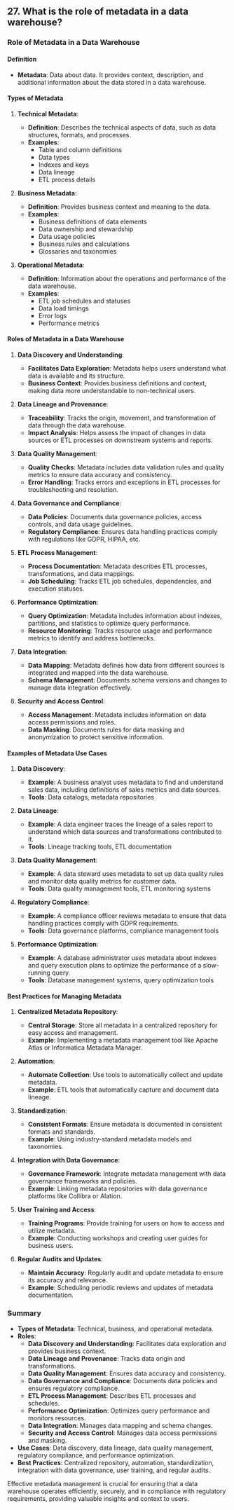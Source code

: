 ## 27. What is the role of metadata in a data warehouse?


### Role of Metadata in a Data Warehouse

#### Definition
- **Metadata**: Data about data. It provides context, description, and additional information about the data stored in a data warehouse.

#### Types of Metadata

1. **Technical Metadata**:
   - **Definition**: Describes the technical aspects of data, such as data structures, formats, and processes.
   - **Examples**:
     - Table and column definitions
     - Data types
     - Indexes and keys
     - Data lineage
     - ETL process details

2. **Business Metadata**:
   - **Definition**: Provides business context and meaning to the data.
   - **Examples**:
     - Business definitions of data elements
     - Data ownership and stewardship
     - Data usage policies
     - Business rules and calculations
     - Glossaries and taxonomies

3. **Operational Metadata**:
   - **Definition**: Information about the operations and performance of the data warehouse.
   - **Examples**:
     - ETL job schedules and statuses
     - Data load timings
     - Error logs
     - Performance metrics

#### Roles of Metadata in a Data Warehouse

1. **Data Discovery and Understanding**:
   - **Facilitates Data Exploration**: Metadata helps users understand what data is available and its structure.
   - **Business Context**: Provides business definitions and context, making data more understandable to non-technical users.

2. **Data Lineage and Provenance**:
   - **Traceability**: Tracks the origin, movement, and transformation of data through the data warehouse.
   - **Impact Analysis**: Helps assess the impact of changes in data sources or ETL processes on downstream systems and reports.

3. **Data Quality Management**:
   - **Quality Checks**: Metadata includes data validation rules and quality metrics to ensure data accuracy and consistency.
   - **Error Handling**: Tracks errors and exceptions in ETL processes for troubleshooting and resolution.

4. **Data Governance and Compliance**:
   - **Data Policies**: Documents data governance policies, access controls, and data usage guidelines.
   - **Regulatory Compliance**: Ensures data handling practices comply with regulations like GDPR, HIPAA, etc.

5. **ETL Process Management**:
   - **Process Documentation**: Metadata describes ETL processes, transformations, and data mappings.
   - **Job Scheduling**: Tracks ETL job schedules, dependencies, and execution statuses.

6. **Performance Optimization**:
   - **Query Optimization**: Metadata includes information about indexes, partitions, and statistics to optimize query performance.
   - **Resource Monitoring**: Tracks resource usage and performance metrics to identify and address bottlenecks.

7. **Data Integration**:
   - **Data Mapping**: Metadata defines how data from different sources is integrated and mapped into the data warehouse.
   - **Schema Management**: Documents schema versions and changes to manage data integration effectively.

8. **Security and Access Control**:
   - **Access Management**: Metadata includes information on data access permissions and roles.
   - **Data Masking**: Documents rules for data masking and anonymization to protect sensitive information.

#### Examples of Metadata Use Cases

1. **Data Discovery**:
   - **Example**: A business analyst uses metadata to find and understand sales data, including definitions of sales metrics and data sources.
   - **Tools**: Data catalogs, metadata repositories

2. **Data Lineage**:
   - **Example**: A data engineer traces the lineage of a sales report to understand which data sources and transformations contributed to it.
   - **Tools**: Lineage tracking tools, ETL documentation

3. **Data Quality Management**:
   - **Example**: A data steward uses metadata to set up data quality rules and monitor data quality metrics for customer data.
   - **Tools**: Data quality management tools, ETL monitoring systems

4. **Regulatory Compliance**:
   - **Example**: A compliance officer reviews metadata to ensure that data handling practices comply with GDPR requirements.
   - **Tools**: Data governance platforms, compliance management tools

5. **Performance Optimization**:
   - **Example**: A database administrator uses metadata about indexes and query execution plans to optimize the performance of a slow-running query.
   - **Tools**: Database management systems, query optimization tools

#### Best Practices for Managing Metadata

1. **Centralized Metadata Repository**:
   - **Central Storage**: Store all metadata in a centralized repository for easy access and management.
   - **Example**: Implementing a metadata management tool like Apache Atlas or Informatica Metadata Manager.

2. **Automation**:
   - **Automate Collection**: Use tools to automatically collect and update metadata.
   - **Example**: ETL tools that automatically capture and document data lineage.

3. **Standardization**:
   - **Consistent Formats**: Ensure metadata is documented in consistent formats and standards.
   - **Example**: Using industry-standard metadata models and taxonomies.

4. **Integration with Data Governance**:
   - **Governance Framework**: Integrate metadata management with data governance frameworks and policies.
   - **Example**: Linking metadata repositories with data governance platforms like Collibra or Alation.

5. **User Training and Access**:
   - **Training Programs**: Provide training for users on how to access and utilize metadata.
   - **Example**: Conducting workshops and creating user guides for business users.

6. **Regular Audits and Updates**:
   - **Maintain Accuracy**: Regularly audit and update metadata to ensure its accuracy and relevance.
   - **Example**: Scheduling periodic reviews and updates of metadata documentation.

### Summary

- **Types of Metadata**: Technical, business, and operational metadata.
- **Roles**:
  - **Data Discovery and Understanding**: Facilitates data exploration and provides business context.
  - **Data Lineage and Provenance**: Tracks data origin and transformations.
  - **Data Quality Management**: Ensures data accuracy and consistency.
  - **Data Governance and Compliance**: Documents data policies and ensures regulatory compliance.
  - **ETL Process Management**: Describes ETL processes and schedules.
  - **Performance Optimization**: Optimizes query performance and monitors resources.
  - **Data Integration**: Manages data mapping and schema changes.
  - **Security and Access Control**: Manages data access permissions and masking.
- **Use Cases**: Data discovery, data lineage, data quality management, regulatory compliance, and performance optimization.
- **Best Practices**: Centralized repository, automation, standardization, integration with data governance, user training, and regular audits.

Effective metadata management is crucial for ensuring that a data warehouse operates efficiently, securely, and in compliance with regulatory requirements, providing valuable insights and context to users.